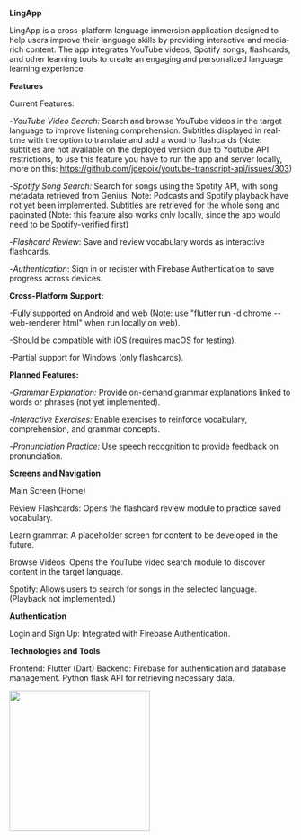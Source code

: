 **LingApp**

LingApp is a cross-platform language immersion application designed to help users improve their language skills by providing interactive and media-rich content. The app integrates YouTube videos, Spotify songs, flashcards, and other learning tools to create an engaging and personalized language learning experience.

**Features**

Current Features:

-_YouTube Video Search:_ Search and browse YouTube videos in the target language to improve listening comprehension. Subtitles displayed in real-time with the option to translate and add a word to flashcards (Note: subtitles are not available on the deployed version due to Youtube API restrictions, to use this feature you have to run the app and server locally, more on this: https://github.com/jdepoix/youtube-transcript-api/issues/303)

-_Spotify Song Search:_ Search for songs using the Spotify API, with song metadata retrieved from Genius. Note: Podcasts and Spotify playback have not yet been implemented. Subtitles are retrieved for the whole song and paginated (Note: this feature also works only locally, since the app would need to be Spotify-verified first)

-_Flashcard Review_: Save and review vocabulary words as interactive flashcards.

-_Authentication_: Sign in or register with Firebase Authentication to save progress across devices.

**Cross-Platform Support:**

-Fully supported on Android and web (Note: use "flutter run -d chrome --web-renderer html" when run locally on web).

-Should be compatible with iOS (requires macOS for testing).

-Partial support for Windows (only flashcards).

**Planned Features:**

-_Grammar Explanation:_ Provide on-demand grammar explanations linked to words or phrases (not yet implemented).

-_Interactive Exercises:_ Enable exercises to reinforce vocabulary, comprehension, and grammar concepts.

-_Pronunciation Practice:_ Use speech recognition to provide feedback on pronunciation.

**Screens and Navigation**

Main Screen (Home)

Review Flashcards: Opens the flashcard review module to practice saved vocabulary.

Learn grammar: A placeholder screen for content to be developed in the future.

Browse Videos: Opens the YouTube video search module to discover content in the target language.

Spotify: Allows users to search for songs in the selected language. (Playback not implemented.)

**Authentication**

Login and Sign Up: Integrated with Firebase Authentication.

**Technologies and Tools**

Frontend: Flutter (Dart)
Backend: Firebase for authentication and database management. Python flask API for retrieving necessary data.

<img src="https://github.com/user-attachments/assets/c526e5f2-f202-41a9-8761-d1796212f79f" width="250" height="250"/>

